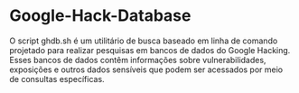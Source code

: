 # Google-Hack-Database
O script ghdb.sh é um utilitário de busca baseado em linha de comando projetado para realizar pesquisas em bancos de dados do Google Hacking. Esses bancos de dados contêm informações sobre vulnerabilidades, exposições e outros dados sensíveis que podem ser acessados por meio de consultas específicas.
